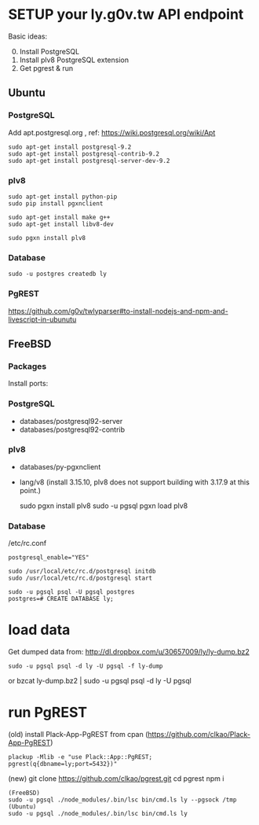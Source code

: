 # SETUP your ly.g0v.tw API endpoint

Basic ideas:

0. Install PostgreSQL
0. Install plv8 PostgreSQL extension
0. Get pgrest & run

## Ubuntu

### PostgreSQL

Add apt.postgresql.org , ref: https://wiki.postgresql.org/wiki/Apt

	sudo apt-get install postgresql-9.2
	sudo apt-get install postgresql-contrib-9.2
	sudo apt-get install postgresql-server-dev-9.2

### plv8

	sudo apt-get install python-pip
	sudo pip install pgxnclient

	sudo apt-get install make g++
	sudo apt-get install libv8-dev

	sudo pgxn install plv8

### Database
	sudo -u postgres createdb ly

### PgREST
https://github.com/g0v/twlyparser#to-install-nodejs-and-npm-and-livescript-in-ubunutu

## FreeBSD

### Packages

Install ports:

### PostgreSQL
  * databases/postgresql92-server
  * databases/postgresql92-contrib

### plv8
  * databases/py-pgxnclient
  * lang/v8 (install 3.15.10, plv8 does not support building with 3.17.9 at this point.)

	sudo pgxn install plv8
	sudo -u pgsql pgxn load plv8

### Database

/etc/rc.conf

	postgresql_enable="YES"

	sudo /usr/local/etc/rc.d/postgresql initdb
	sudo /usr/local/etc/rc.d/postgresql start
	
	sudo -u pgsql psql -U pgsql postgres
	postgres=# CREATE DATABASE ly;

# load data

Get dumped data from: http://dl.dropbox.com/u/30657009/ly/ly-dump.bz2

	sudo -u pgsql psql -d ly -U pgsql -f ly-dump
or
	bzcat ly-dump.bz2 | sudo -u pgsql psql -d ly -U pgsql

# run PgREST

(old) install Plack-App-PgREST from cpan (https://github.com/clkao/Plack-App-PgREST)

	plackup -Mlib -e "use Plack::App::PgREST; pgrest(q{dbname=ly;port=5432})"

(new)
	git clone https://github.com/clkao/pgrest.git
	cd pgrest
	npm i

	(FreeBSD)
	sudo -u pgsql ./node_modules/.bin/lsc bin/cmd.ls ly --pgsock /tmp
	(Ubuntu)
	sudo -u pgsql ./node_modules/.bin/lsc bin/cmd.ls ly
